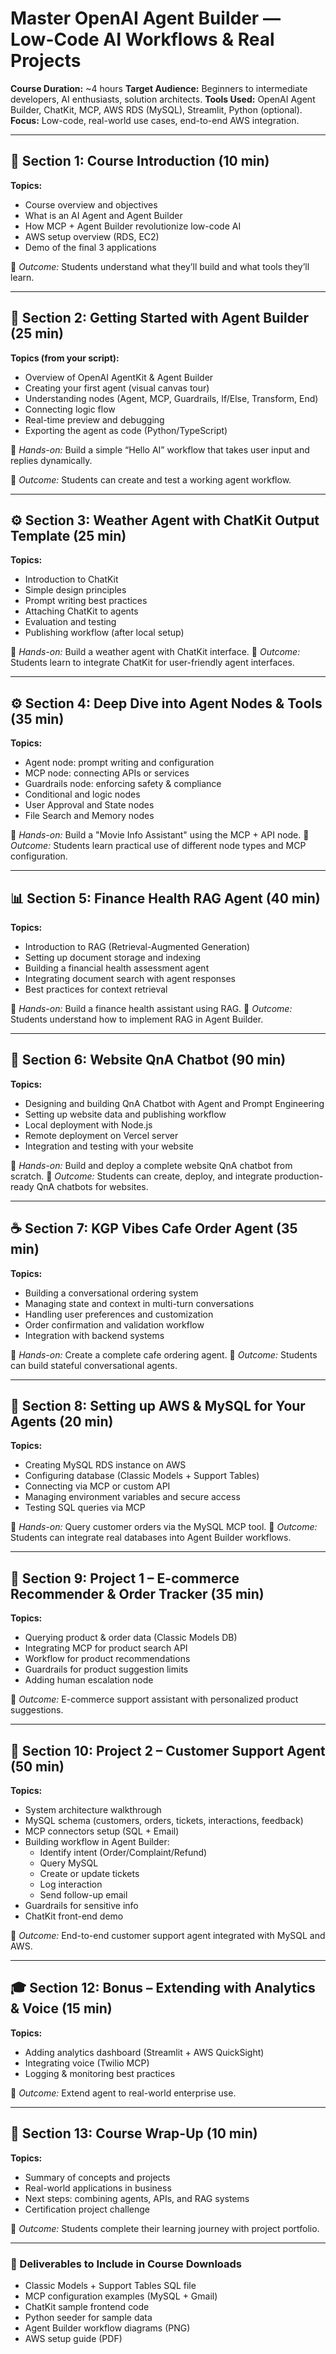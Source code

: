 # Master OpenAI Agent Builder — Low-Code AI Workflows & Real Projects

**Course Duration:** ~4 hours
**Target Audience:** Beginners to intermediate developers, AI enthusiasts, solution architects.
**Tools Used:** OpenAI Agent Builder, ChatKit, MCP, AWS RDS (MySQL), Streamlit, Python (optional).
**Focus:** Low-code, real-world use cases, end-to-end AWS integration.

---

## 🧭 **Section 1: Course Introduction (10 min)**

**Topics:**

* Course overview and objectives
* What is an AI Agent and Agent Builder
* How MCP + Agent Builder revolutionize low-code AI
* AWS setup overview (RDS, EC2)
* Demo of the final 3 applications

🎯 *Outcome:* Students understand what they’ll build and what tools they’ll learn.

---

## 🧱 **Section 2: Getting Started with Agent Builder (25 min)**

**Topics (from your script):**

* Overview of OpenAI AgentKit & Agent Builder
* Creating your first agent (visual canvas tour)
* Understanding nodes (Agent, MCP, Guardrails, If/Else, Transform, End)
* Connecting logic flow
* Real-time preview and debugging
* Exporting the agent as code (Python/TypeScript)

🧠 *Hands-on:* Build a simple “Hello AI” workflow that takes user input and replies dynamically.

🎯 *Outcome:* Students can create and test a working agent workflow.

---

## ⚙️ **Section 3: Weather Agent with ChatKit Output Template (25 min)**

**Topics:**

* Introduction to ChatKit
* Simple design principles
* Prompt writing best practices
* Attaching ChatKit to agents
* Evaluation and testing
* Publishing workflow (after local setup)

🧠 *Hands-on:* Build a weather agent with ChatKit interface.
🎯 *Outcome:* Students learn to integrate ChatKit for user-friendly agent interfaces.

---

## ⚙️ **Section 4: Deep Dive into Agent Nodes & Tools (35 min)**

**Topics:**

* Agent node: prompt writing and configuration
* MCP node: connecting APIs or services
* Guardrails node: enforcing safety & compliance
* Conditional and logic nodes
* User Approval and State nodes
* File Search and Memory nodes

🧠 *Hands-on:* Build a "Movie Info Assistant" using the MCP + API node.
🎯 *Outcome:* Students learn practical use of different node types and MCP configuration.

---

## 📊 **Section 5: Finance Health RAG Agent (40 min)**

**Topics:**

* Introduction to RAG (Retrieval-Augmented Generation)
* Setting up document storage and indexing
* Building a financial health assessment agent
* Integrating document search with agent responses
* Best practices for context retrieval

🧠 *Hands-on:* Build a finance health assistant using RAG.
🎯 *Outcome:* Students understand how to implement RAG in Agent Builder.

---

## 💬 **Section 6: Website QnA Chatbot (90 min)**

**Topics:**

* Designing and building QnA Chatbot with Agent and Prompt Engineering
* Setting up website data and publishing workflow
* Local deployment with Node.js
* Remote deployment on Vercel server
* Integration and testing with your website

🧠 *Hands-on:* Build and deploy a complete website QnA chatbot from scratch.
🎯 *Outcome:* Students can create, deploy, and integrate production-ready QnA chatbots for websites.

---

## ☕ **Section 7: KGP Vibes Cafe Order Agent (35 min)**

**Topics:**

* Building a conversational ordering system
* Managing state and context in multi-turn conversations
* Handling user preferences and customization
* Order confirmation and validation workflow
* Integration with backend systems

🧠 *Hands-on:* Create a complete cafe ordering agent.
🎯 *Outcome:* Students can build stateful conversational agents.

---

## 🧩 **Section 8: Setting up AWS & MySQL for Your Agents (20 min)**

**Topics:**

* Creating MySQL RDS instance on AWS
* Configuring database (Classic Models + Support Tables)
* Connecting via MCP or custom API
* Managing environment variables and secure access
* Testing SQL queries via MCP

🧠 *Hands-on:* Query customer orders via the MySQL MCP tool.
🎯 *Outcome:* Students can integrate real databases into Agent Builder workflows.

---

## 🛒 **Section 9: Project 1 – E-commerce Recommender & Order Tracker (35 min)**

**Topics:**

* Querying product & order data (Classic Models DB)
* Integrating MCP for product search API
* Workflow for product recommendations
* Guardrails for product suggestion limits
* Adding human escalation node

🎯 *Outcome:* E-commerce support assistant with personalized product suggestions.

---

## 💬 **Section 10: Project 2 – Customer Support Agent (50 min)**

**Topics:**

* System architecture walkthrough
* MySQL schema (customers, orders, tickets, interactions, feedback)
* MCP connectors setup (SQL + Email)
* Building workflow in Agent Builder:
  * Identify intent (Order/Complaint/Refund)
  * Query MySQL
  * Create or update tickets
  * Log interaction
  * Send follow-up email
* Guardrails for sensitive info
* ChatKit front-end demo

🎯 *Outcome:* End-to-end customer support agent integrated with MySQL and AWS.

---

## 🎓 **Section 12: Bonus – Extending with Analytics & Voice (15 min)**

**Topics:**

* Adding analytics dashboard (Streamlit + AWS QuickSight)
* Integrating voice (Twilio MCP)
* Logging & monitoring best practices

🎯 *Outcome:* Extend agent to real-world enterprise use.

---

## 📜 **Section 13: Course Wrap-Up (10 min)**

**Topics:**

* Summary of concepts and projects
* Real-world applications in business
* Next steps: combining agents, APIs, and RAG systems
* Certification project challenge

🎯 *Outcome:* Students complete their learning journey with project portfolio.

---

### 🧩 Deliverables to Include in Course Downloads

* Classic Models + Support Tables SQL file
* MCP configuration examples (MySQL + Gmail)
* ChatKit sample frontend code
* Python seeder for sample data
* Agent Builder workflow diagrams (PNG)
* AWS setup guide (PDF)
